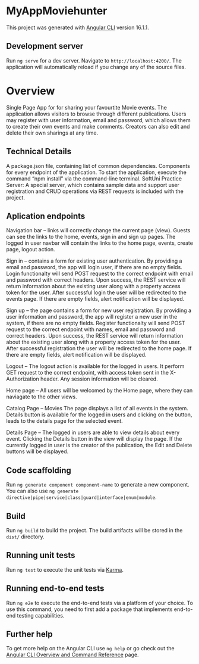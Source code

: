 # MyAppMoviehunter

This project was generated with [Angular CLI](https://github.com/angular/angular-cli) version 16.1.1.

## Development server

Run `ng serve` for a dev server. Navigate to `http://localhost:4200/`. The application will automatically reload if you change any of the source files.

# Overview
Single Page App for for sharing your favourtite Movie events. The application allows visitors to browse through different publications. Users may register with user information, email and password, which allows them to create their own events and make comments. Creators can also edit and delete their own sharings at any time.

## Technical Details 

A package.json file, containing list of common dependencies.
Components for every endpoint of the application.
To start the application, execute the command “npm install” via the command-line terminal.
SoftUni Practice Server: A special server, which contains sample data and support user registration and CRUD operations via REST requests is included with the project.

## Aplication endpoints

Navigation bar – links will correctly change the current page (view). Guests can see the links to the home, events, sign in and sign up pages. The logged in user navbar will contain the links to the home page, events, create page, logout action.

Sign in – contains a form for existing user authentication. By providing a email and password, the app will login user, if there are no empty fields. Login functionalty will send POST request to the correct endpoint with email and password with correct headers. Upon success, the REST service will return information about the existing user along with a property access token for the user. After successful login the user will be redirected to the events page. If there are empty fields, alert notification will be displayed.


Sign up – the page contains a form for new user registration. By providing a user information and password, the app will register a new user in the system, if there are no empty fields. Register functionalty will send POST request to the correct endpoint with names, email and password and correct headers. Upon success, the REST service will return information about the existing user along with a property access token for the user. After successful registration the user will be redirected to the home page. If there are empty fields, alert notification will be displayed.

Logout – The logout action is available for the logged in users. It perform GET request to the correct endpoint, with access token sent in the X-Authorization header. Any session information will be cleared.

Home page – All users will be welcomed by the Home page, where they can naviagate to the other views. 

Catalog Page – Movies  The page displays a list of all events in the system. Details button is available for the logged in users and clicking on the button, leads to the details page for the selected event.

Details Page – The logged in users are able to view details about every event. Clicking the Details button in the view will display the page. If the currently logged in user is the creator of the publication, the Edit and Delete buttons will be displayed.



## Code scaffolding

Run `ng generate component component-name` to generate a new component. You can also use `ng generate directive|pipe|service|class|guard|interface|enum|module`.

## Build

Run `ng build` to build the project. The build artifacts will be stored in the `dist/` directory.

## Running unit tests

Run `ng test` to execute the unit tests via [Karma](https://karma-runner.github.io).

## Running end-to-end tests

Run `ng e2e` to execute the end-to-end tests via a platform of your choice. To use this command, you need to first add a package that implements end-to-end testing capabilities.

## Further help

To get more help on the Angular CLI use `ng help` or go check out the [Angular CLI Overview and Command Reference](https://angular.io/cli) page.
